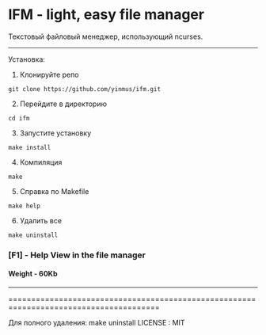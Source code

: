 IFM - light, easy file manager
=======================================================================================
Текстовый файловый менеджер, использующий ncurses. 
____



Установка:

1. Клонируйте репо 
```
git clone https://github.com/yinmus/ifm.git
```
2. Перейдите в директорию
```
cd ifm
```
3. Запустите установку
```
make install
```
4. Компиляция 
```
make
```
5. Справка по Makefile
```
make help
```
6. Удалить все
```
make uninstall
```
### [F1] - Help View in the file manager
#### Weight - 60Kb
___
=======================================================================================


Для полного удаления: make uninstall
LICENSE : MIT
